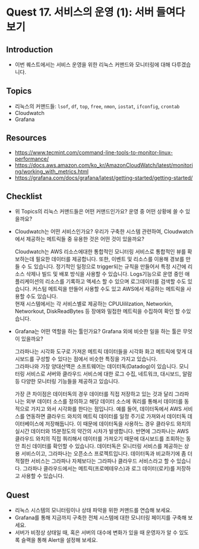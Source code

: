 # Quest 17. 서비스의 운영 (1): 서버 들여다 보기

## Introduction
* 이번 퀘스트에서는 서비스 운영을 위한 리눅스 커맨드와 모니터링에 대해 다루겠습니다.

## Topics
* 리눅스의 커맨드들: `lsof`, `df`, `top`, `free`, `nmon`, `iostat`, `ifconfig`, `crontab`
* Cloudwatch
* Grafana

## Resources
* https://www.tecmint.com/command-line-tools-to-monitor-linux-performance/
* https://docs.aws.amazon.com/ko_kr/AmazonCloudWatch/latest/monitoring/working_with_metrics.html
* https://grafana.com/docs/grafana/latest/getting-started/getting-started/

## Checklist
* 위 Topics의 리눅스 커맨드들은 어떤 커맨드인가요? 운영 중 어떤 상황에 쓸 수 있을까요?  
* Cloudwatch는 어떤 서비스인가요? 우리가 구축한 시스템 관련하여, Cloudwatch에서 제공하는 메트릭들 중 유용한 것은 어떤 것이 있을까요?  
  
  Cloudwatch는 AWS 리소스에대한 통합적인 모니터링 서비스로 통합적인 뷰를 확보하는데 필요한 데이터를 제공합니다. 또한, 이벤트 및 리소스를 이용해 경보를 만들 수 도 있습니다. 
  정기적인 일정으로 trigger되는 규칙을 만들어서 특정 시간에 리소스 삭제나 빌드 및 배포 방식을 사용할 수 있습니다. Logs기능으로 운영 중인 애플리케이션의 리소스를 기록하고 엑세스 할 수 있으며
  로그데이터를 검색할 수도 있습니다. 커스텀 메트릭을 만들어 사용할 수도 있고 AWS에서 제공하는 메트릭을 사용할 수도 있습니다.  
  현재 시스템에서는 각 서비스별로 제공하는 CPUUililzation, Networkin, Networkout, DiskReadBytes 등 장애와 밀접한 메트릭을 수집하여 확인 할 수있습니다. 

* Grafana는 어떤 역할을 하는 툴인가요? Grafana 외에 비슷한 일을 하는 툴은 무엇이 있을까요?  

  그라파나는 시각화 도구로 가져온 메트릭 데이터들을 시각화 화고 메트릭에 맞게 대시보드를 구성할 수 있다는 점에서 비슷한 특징을 가지고 있습니다.  
  그라파나와 가장 양대산맥은 소프트웨어는 데이터독(Datadog)이 있습니다. 모니터링 서비스로 서버와 클라우드 서비스에 대한 로그 수집, 네트워크, 대시보드, 알람등 다양한 모니터링 기능들을 제공하고 있습니다.  

  가장 큰 차이점은 데이터독의 경우 데이터를 직접 저장하고 있는 것과 달리 그라파나는 외부 데이터 소스를 정의하고 해당 데이터 소스에 쿼리를 통해서 데이터를 동적으로 가지고 와서 시각화를 한다는 점입니다. 예를 들어,
  데이터독에서 AWS 서비스를 연동하면 클라우드 와치의 메트릭 데이터를 일정 주기로 가져와서 데이터독 데이터베이스에 저장해둡니다. 이 때문에 데이터독을 사용하느 경우 클라우드 와치의 실시간 데이터와 15분정도의 약간의 시차가 발생합니다.
  반면에 그라파나는 AWS 클라우드 와치의 직접 쿼리해서 데이터를 가져오기 때문에 대시보드를 조회하는 동안 최신 데이터를 확인할 수 있습니다. 데이터독은 모니터링 서비스를 제공하는 상용 서비스이고, 그라파나는 오픈소스 프로젝트입니다. 데이터독과 비교하기에 좀 더 적절한 서비스는 그라파나 자체보다는 그라파나 클라우드 서비스라고 할 수 있습니다. 
  그라파나 클라우드에서는 메트릭(프로메테우스)과 로그 데이터(로키)를 저장하고 사용할 수 있습니다.
  

## Quest
* 리눅스 시스템의 모니터링이나 상태 파악을 위한 커맨드를 연습해 보세요.
* Grafana를 통해 지금까지 구축한 전체 시스템에 대한 모니터링 페이지를 구축해 보세요.
* 서버가 비정상 상태일 때, 혹은 서버의 대수에 변화가 있을 때 운영자가 알 수 있도록 슬랙을 통해 Alert을 설정해 보세요.

